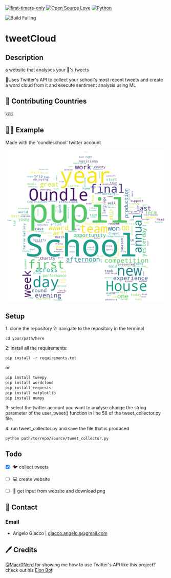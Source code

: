 [![first-timers-only](https://img.shields.io/badge/first--timers--only-friendly-blue.svg?style=flat-square)](https://www.firsttimersonly.com/)
[![Open Source Love](https://img.shields.io/badge/Open%20Source-%E2%9D%A4-blueviolet.svg)](https://opensource.com/article/18/11/reasons-love-open-source)
[![Python](https://img.shields.io/badge/language-python-success.svg)](https://www.python.org/)

![Build Failing](https://img.shields.io/badge/build-failing-critical.svg)


# tweetCloud

## Description

a website that analyses your 🏫's tweets

🚀Uses Twitter's API to collect your school's most recent tweets
and create a word cloud from it and execute sentiment analysis using ML

## 📌 Contributing Countries

🇬🇧

## 👨‍🎓 Example

Made with the 'oundleschool' twitter account

![oundle school twitter account word cloud](source/static/images/oundleschool.png "word cloud from oundleschool")

## Setup

1: clone the repository
2: navigate to the repository in the terminal
```
cd your/path/here
```
2: install all the requirements:

```
pip install -r requirements.txt
```

or

```
pip install tweepy
pip install wordcloud
pip install requests
pip install matplotlib
pip install numpy
```

3: select the twitter account you want to analyse
change the string parameter of the user_tweet() function
in line 58 of the tweet_collector.py file.

4: run tweet_collector.py and save the file that is produced
```
python path/to/repo/source/tweet_collector.py
```

## Todo
- [x] 🐦 collect tweets
- [ ] 💻️ create website
- [ ] 📲 get input from website and download png


## 📧 Contact
### Email
- Angelo Giacco | giacco.angelo.s@gmail.com

## 🖊 Credits
[@Macr0Nerd](https://github.com/Macr0Nerd) for showing me how to use Twitter's API
like this project? check out his [Elon Bot](https://github.com/Macr0Nerd/elon-bot)!
